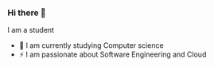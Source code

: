 ### Hi there 👋
I am a student
- 🌱 I am currently studying Computer science
- ⚡ I am passionate about Software Engineering and Cloud
